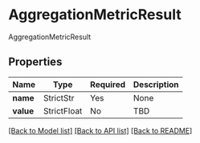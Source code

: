 # AggregationMetricResult

AggregationMetricResult

## Properties
Name | Type | Required | Description |
------------ | ------------- | ------------- | ------------- |
**name** | StrictStr | Yes | None |
**value** | StrictFloat | No | TBD |


[[Back to Model list]](../../README.md#documentation-for-models) [[Back to API list]](../../README.md#documentation-for-api-endpoints) [[Back to README]](../../README.md)
